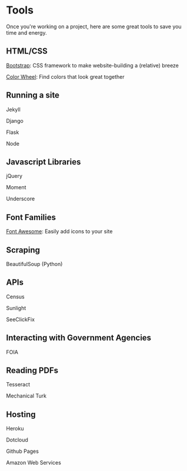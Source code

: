 # Tools

Once you're working on a project, here are some great tools to save you time and energy.

## HTML/CSS

[Bootstrap](http://getbootstrap.com/): CSS framework to make website-building a (relative) breeze

[Color Wheel](https://kuler.adobe.com/create/color-wheel/): Find colors that look great together

## Running a site

Jekyll

Django

Flask

Node

## Javascript Libraries

jQuery

Moment

Underscore

## Font Families

[Font Awesome](https://fortawesome.github.io/Font-Awesome/): Easily add icons to your site

## Scraping

BeautifulSoup (Python)

## APIs

Census

Sunlight

SeeClickFix

## Interacting with Government Agencies

FOIA

## Reading PDFs

Tesseract

Mechanical Turk

## Hosting

Heroku

Dotcloud

Github Pages

Amazon Web Services
